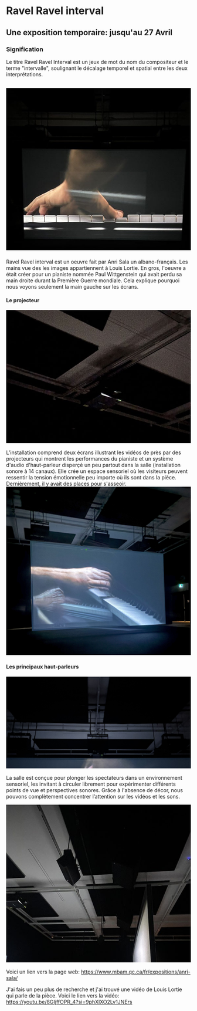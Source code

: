 # Ravel Ravel interval #
## Une exposition temporaire: jusqu'au 27 Avril ##

### Signification ###
Le titre Ravel Ravel Interval est un jeux de mot du nom du compositeur et le terme "intervalle", soulignant le décalage temporel et spatial entre les deux interprétations.



![Image](media/oeuvre_vue_face.jpg) 
-----------------------------
Ravel Ravel interval est un oeuvre fait par Anri Sala un albano-français. Les mains vue des les images appartiennent à Louis Lortie. En gros, l'oeuvre a était créer pour un pianiste nommée Paul Wittgenstein qui avait perdu sa main droite durant la Première Guerre mondiale. Cela explique pourquoi nous voyons seulement la main gauche sur les écrans.


#### Le projecteur ####
![Image](media/projecteur.jpg) 

L’installation comprend deux écrans illustrant les vidéos de près par des projecteurs qui montrent les performances du pianiste et un système d'audio d'haut-parleur disperçé un peu partout dans la salle (installation sonore à 14 canaux). Elle crée un espace sensoriel où les visiteurs peuvent ressentir la tension émotionnelle peu importe où ils sont dans la pièce. Dernièrement, il y avait des places pour s'asseoir.
![Image](media/ecran.jpg) 

#### Les principaux haut-parleurs ####
![Image](media/haut_parleur_vue.jpg) 

La salle est conçue pour plonger les spectateurs dans un environnement sensoriel, les invitant à circuler librement pour expérimenter différents points de vue et perspectives sonores. Grâce à l'absence de décor, nous pouvons complètement concentrer l’attention sur les vidéos et les sons.

![Image](media/haut-parleur.jpg) 

Voici un lien vers la page web: https://www.mbam.qc.ca/fr/expositions/anri-sala/

J'ai fais un peu plus de recherche et j'ai trouvé une vidéo de Louis Lortie qui parle de la pièce.
Voici le lien vers la vidéo: https://youtu.be/8GIjffOPR_4?si=9phXlXO2Lv1JNErs

